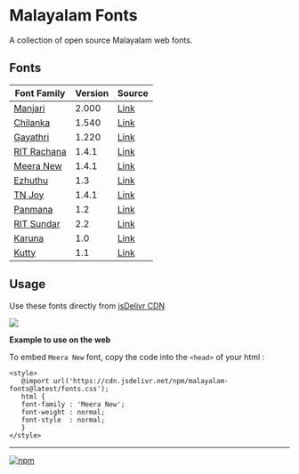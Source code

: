 # Malayalam Fonts
A collection of open source Malayalam web fonts.

## Fonts
| **Font Family** | **Version** | **Source** |
|---|---|---|
| [Manjari](fonts/Manjari/) | 2.000 | [Link](https://gitlab.com/smc/fonts/manjari) |
| [Chilanka](fonts/Chilanka/) | 1.540  | [Link](https://gitlab.com/smc/fonts/chilanka) |
| [Gayathri](fonts/Gayathri/) | 1.220  | [Link](https://gitlab.com/smc/fonts/gayathri) |
| [RIT Rachana](fonts/RIT-Rachana/) | 1.4.1 | [Link](https://gitlab.com/rit-fonts/RIT-Rachana) |
| [Meera New](fonts/MeeraNew/) | 1.4.1 | [Link](https://gitlab.com/rit-fonts/MeeraNew) |
| [Ezhuthu](fonts/Ezhuthu/) | 1.3 | [Link](https://gitlab.com/rit-fonts/ezhuthu) |
| [TN Joy](fonts/TNJoy/) | 1.4.1 | [Link](https://gitlab.com/rit-fonts/tnjoy) |
| [Panmana](fonts/Panmana/) | 1.2 | [Link](https://gitlab.com/rit-fonts/Panmana) |
| [RIT Sundar](fonts/RIT-Sundar/) | 2.2 | [Link](https://gitlab.com/rit-fonts/Sundar) |
| [Karuna](fonts/Karuna/) | 1.0 | [Link](https://gitlab.com/rit-fonts/karuna) |
| [Kutty](fonts/Kutty/) | 1.1 | [Link](https://gitlab.com/rit-fonts/Kutty) |

## Usage
Use these fonts directly from [jsDelivr CDN](https://www.jsdelivr.com/package/npm/malayalam-fonts)

[![](https://data.jsdelivr.com/v1/package/npm/malayalam-fonts/badge)](https://www.jsdelivr.com/package/npm/malayalam-fonts)

**Example to use on the web**

To embed `Meera New` font, copy the code into the `<head>` of your html :
````
<style>
   @import url('https://cdn.jsdelivr.net/npm/malayalam-fonts@latest/fonts.css');
   html {
   font-family : 'Meera New';
   font-weight : normal;
   font-style  : normal;
   }
</style>
````
----
[![npm](https://img.shields.io/npm/v/malayalam-fonts?color=red)](https://www.npmjs.com/package/malayalam-fonts)